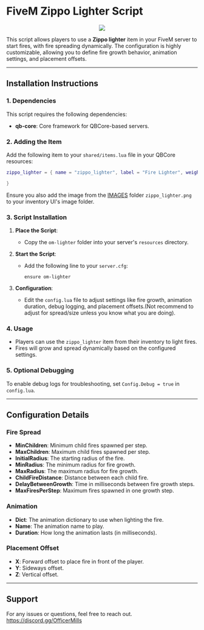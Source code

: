 # FiveM Zippo Lighter Script


<div align="middle">
    <img width="auto" src="https://user-images.githubusercontent.com/91661118/154636617-a2ad4c09-4b60-4438-832a-ed1c505b52ea.png"/>
</div>

This script allows players to use a **Zippo lighter** item in your FiveM server to start fires, with fire spreading dynamically. The configuration is highly customizable, allowing you to define fire growth behavior, animation settings, and placement offsets.

---

## Installation Instructions

### 1. Dependencies
This script requires the following dependencies:
- **qb-core**: Core framework for QBCore-based servers.

### 2. Adding the Item
Add the following item to your `shared/items.lua` file in your QBCore resources:
```lua
zippo_lighter = { name = "zippo_lighter", label = "Fire Lighter", weight = 175, type = "item", image = "zippo_lighter.png", unique = true, useable = true, description = "A dangerous fire starting tool." }

}
```

Ensure you also add the image from the [IMAGES](https://github.com/OfficerMills/om-lighter/tree/main/om-lighter%2FIMAGES) folder `zippo_lighter.png` to your inventory UI's image folder.

### 3. Script Installation
1. **Place the Script**:
   - Copy the `om-lighter` folder into your server's `resources` directory.

2. **Start the Script**:
   - Add the following line to your `server.cfg`:
     ```
     ensure om-lighter
     ```

3. **Configuration**:
   - Edit the `config.lua` file to adjust settings like fire growth, animation duration, debug logging, and placement offsets.(Not recommend to adjust for spread/size unless you know what you are doing).

### 4. Usage
- Players can use the `zippo_lighter` item from their inventory to light fires.
- Fires will grow and spread dynamically based on the configured settings.

### 5. Optional Debugging
To enable debug logs for troubleshooting, set `Config.Debug = true` in `config.lua`.

---

## Configuration Details

### Fire Spread
- **MinChildren**: Minimum child fires spawned per step.
- **MaxChildren**: Maximum child fires spawned per step.
- **InitialRadius**: The starting radius of the fire.
- **MinRadius**: The minimum radius for fire growth.
- **MaxRadius**: The maximum radius for fire growth.
- **ChildFireDistance**: Distance between each child fire.
- **DelayBetweenGrowth**: Time in milliseconds between fire growth steps.
- **MaxFiresPerStep**: Maximum fires spawned in one growth step.

### Animation
- **Dict**: The animation dictionary to use when lighting the fire.
- **Name**: The animation name to play.
- **Duration**: How long the animation lasts (in milliseconds).

### Placement Offset
- **X**: Forward offset to place fire in front of the player.
- **Y**: Sideways offset.
- **Z**: Vertical offset.

---

## Support
For any issues or questions, feel free to reach out.
https://discord.gg/OfficerMills
